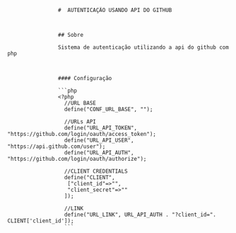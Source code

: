 


                    #  AUTENTICAÇÃO USANDO API DO GITHUB



                    ## Sobre

                    Sistema de autenticação utilizando a api do github com php



                    #### Configuração

                    ```php
                    <?php
                      //URL BASE
                      define("CONF_URL_BASE", "");

                      //URLs API
                      define("URL_API_TOKEN", "https://github.com/login/oauth/access_token");
                      define("URL_API_USER", "https://api.github.com/user");
                      define("URL_API_AUTH", "https://github.com/login/oauth/authorize");

                      //CLIENT CREDENTIALS
                      define("CLIENT",
                       ["client_id"=>"",
                       "client_secret"=>""
                      ]);

                      //LINK
                      define("URL_LINK", URL_API_AUTH . "?client_id=". CLIENT['client_id']);
                      ```
